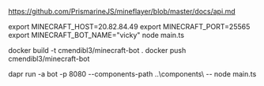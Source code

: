 https://github.com/PrismarineJS/mineflayer/blob/master/docs/api.md

export MINECRAFT_HOST=20.82.84.49 
export MINECRAFT_PORT=25565
export MINECRAFT_BOT_NAME="vicky"
node main.ts

docker build -t cmendibl3/minecraft-bot .
docker push cmendibl3/minecraft-bot 

dapr run -a bot -p 8080 --components-path ..\components\ -- node main.ts